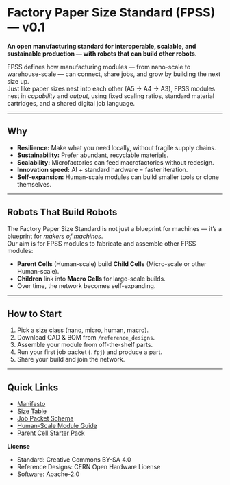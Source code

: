 # Factory Paper Size Standard (FPSS) — v0.1

**An open manufacturing standard for interoperable, scalable, and sustainable production — with robots that can build other robots.**

FPSS defines how manufacturing modules — from nano-scale to warehouse-scale — can connect, share jobs, and grow by building the next size up.  
Just like paper sizes nest into each other (A5 → A4 → A3), FPSS modules nest in *capability* and *output*, using fixed scaling ratios, standard material cartridges, and a shared digital job language.

---

## Why
- **Resilience:** Make what you need locally, without fragile supply chains.
- **Sustainability:** Prefer abundant, recyclable materials.
- **Scalability:** Microfactories can feed macrofactories without redesign.
- **Innovation speed:** AI + standard hardware = faster iteration.
- **Self-expansion:** Human-scale modules can build smaller tools or clone themselves.

---

## Robots That Build Robots
The Factory Paper Size Standard is not just a blueprint for machines — it’s a blueprint for *makers of machines*.  
Our aim is for FPSS modules to fabricate and assemble other FPSS modules:

- **Parent Cells** (Human-scale) build **Child Cells** (Micro-scale or other Human-scale).  
- **Children** link into **Macro Cells** for large-scale builds.  
- Over time, the network becomes self-expanding.

---

## How to Start
1. Pick a size class (nano, micro, human, macro).
2. Download CAD & BOM from `/reference_designs`.
3. Assemble your module from off-the-shelf parts.
4. Run your first job packet (`.fpj`) and produce a part.
5. Share your build and join the network.

---

## Quick Links
- [Manifesto](manifesto/manifesto.md)
- [Size Table](spec/tables.md)
- [Job Packet Schema](spec/job_packet_schema.json)
- [Human-Scale Module Guide](reference_designs/human_scale_module/assembly_guide.md)
- [Parent Cell Starter Pack](robots/README.md)

**License**  
- Standard: Creative Commons BY-SA 4.0  
- Reference Designs: CERN Open Hardware License  
- Software: Apache-2.0
